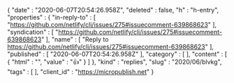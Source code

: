 {
  "date" : "2020-06-07T20:54:26.958Z",
  "deleted" : false,
  "h" : "h-entry",
  "properties" : {
    "in-reply-to" : [ "https://github.com/netlify/cli/issues/275#issuecomment-639868623" ],
    "syndication" : [ "https://github.com/netlify/cli/issues/275#issuecomment-639868623" ],
    "name" : [ "Reply to https://github.com/netlify/cli/issues/275#issuecomment-639868623" ],
    "published" : [ "2020-06-07T20:54:26.958Z" ],
    "category" : [ ],
    "content" : [ {
      "html" : "",
      "value" : "👍"
    } ]
  },
  "kind" : "replies",
  "slug" : "2020/06/blvkg",
  "tags" : [ ],
  "client_id" : "https://micropublish.net"
}
